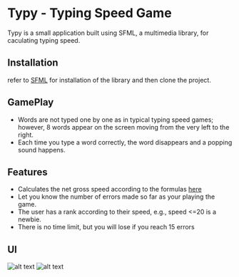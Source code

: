 # Typy - Typing Speed Game

Typy is a small application built using SFML, a multimedia library, for caculating typing speed.

## Installation
refer to [SFML](https://www.sfml-dev.org/) for installation of the library and then clone the project.

## GamePlay
- Words are not typed one by one as in typical typing speed games; however, 8 words appear on the screen moving from the very left to the right.
- Each time you type a word correctly, the word disappears and a popping sound happens.

## Features
- Calculates the net gross speed according to the formulas [here](https://www.speedtypingonline.com/typing-equations)
- Let you know the number of errors made so far as your playing the game.
- The user has a rank according to their speed, e.g., speed <=20 is a newbie. 
- There is no time limit, but you will lose if you reach 15 errors
## UI
![alt text](https://github.com/islameehassan/Typy/blob/main/Images/UI.png?raw=true])
![alt text](https://github.com/islameehassan/Typy/blob/main/Images/UI2.png?raw=true])

